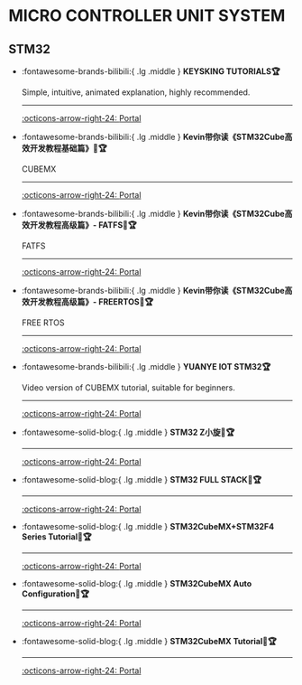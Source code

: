 # MICRO CONTROLLER UNIT SYSTEM

## STM32
<div class="grid cards" markdown>

-   :fontawesome-brands-bilibili:{ .lg .middle } __KEYSKING TUTORIALS🏆__

    Simple, intuitive, animated explanation, highly recommended.

    ---

    [:octicons-arrow-right-24: <a href="https://www.bilibili.com/video/BV12v4y1y7uV/?spm_id_from=333.788&vd_source=5a427660f0337fedc22d4803661d493f" target="_blank"> Portal </a>](#)

-   :fontawesome-brands-bilibili:{ .lg .middle } __Kevin带你读《STM32Cube高效开发教程基础篇》🎯🏆__

    CUBEMX

    ---

    [:octicons-arrow-right-24: <a href="https://www.bilibili.com/video/BV1Df421X7oP/?spm_id_from=333.788&vd_source=5a427660f0337fedc22d4803661d493f" target="_blank"> Portal </a>](#)

-   :fontawesome-brands-bilibili:{ .lg .middle } __Kevin带你读《STM32Cube高效开发教程高级篇》- FATFS🎯🏆__

    FATFS

    ---

    [:octicons-arrow-right-24: <a href="https://www.bilibili.com/video/BV1eK421h7Ds/?spm_id_from=333.999.0.0&vd_source=5a427660f0337fedc22d4803661d493f" target="_blank"> Portal </a>](#)

-   :fontawesome-brands-bilibili:{ .lg .middle } __Kevin带你读《STM32Cube高效开发教程高级篇》- FREERTOS🎯🏆__

    FREE RTOS

    ---

    [:octicons-arrow-right-24: <a href="https://space.bilibili.com/3805161/channel/collectiondetail?sid=1835547" target="_blank"> Portal </a>](#)



-   :fontawesome-brands-bilibili:{ .lg .middle } __YUANYE IOT STM32🏆__

    Video version of CUBEMX tutorial, suitable for beginners.

    ---

    [:octicons-arrow-right-24: <a href="https://space.bilibili.com/1341140649/channel/series" target="_blank"> Portal </a>](#)

-   :fontawesome-solid-blog:{ .lg .middle } __STM32 Z小旋🎯🏆__

    ---

    [:octicons-arrow-right-24: <a href="https://blog.csdn.net/as480133937/category_9188655.html" target="_blank"> Portal </a>](#)

-   :fontawesome-solid-blog:{ .lg .middle } __STM32 FULL STACK🎯🏆__

    ---

    [:octicons-arrow-right-24: <a href="https://blog.csdn.net/Mculover666/article/details/126943245" target="_blank"> Portal </a>](#)

-   :fontawesome-solid-blog:{ .lg .middle } __STM32CubeMX+STM32F4 Series Tutorial🎯🏆__

    ---

    [:octicons-arrow-right-24: <a href="https://www.cnblogs.com/lc-guo/p/17937268" target="_blank"> Portal </a>](#)

-   :fontawesome-solid-blog:{ .lg .middle } __STM32CubeMX Auto Configuration🎯🏆__

    ---

    [:octicons-arrow-right-24: <a href="https://blog.csdn.net/weixin_42880082/category_12054555.html" target="_blank"> Portal </a>](#)

-   :fontawesome-solid-blog:{ .lg .middle } __STM32CubeMX Tutorial🎯🏆__

    ---

    [:octicons-arrow-right-24: <a href="https://leung-manwah.blog.csdn.net/category_10508589.html" target="_blank"> Portal </a>](#)

</div>